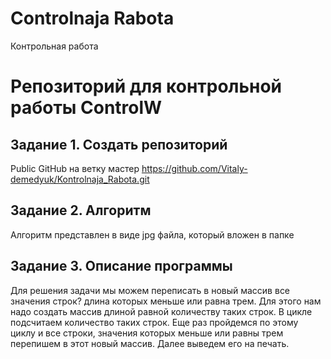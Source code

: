 # Controlnaja Rabota
Контрольная работа


# Репозиторий для контрольной работы ControlW

 ## Задание 1. Создать репозиторий
 
 
 Public GitHub на ветку мастер  https://github.com/Vitaly-demedyuk/Kontrolnaja_Rabota.git

 ## Задание 2. Алгоритм

Алгоритм представлен в виде jpg файла, который вложен в папке

## Задание 3. Описание программы

Для решения задачи мы можем переписать в новый массив все значения строк? длина которых меньше или равна трем.
Для этого нам надо создать массив длиной равной количеству таких строк.
В цикле подсчитаем количество таких строк.
Еще раз пройдемся по этому циклу и все строки, значения которых меньше или равны трем перепишем в этот новый массив.
Далее выведем его на печать.